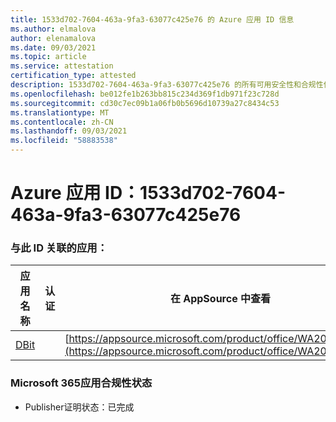 ```yaml
---
title: 1533d702-7604-463a-9fa3-63077c425e76 的 Azure 应用 ID 信息
ms.author: elmalova
author: elenamalova
ms.date: 09/03/2021
ms.topic: article
ms.service: attestation
certification_type: attested
description: 1533d702-7604-463a-9fa3-63077c425e76 的所有可用安全性和合规性信息。
ms.openlocfilehash: be012fe1b263bb815c234d369f1db971f23c728d
ms.sourcegitcommit: cd30c7ec09b1a06fb0b5696d10739a27c8434c53
ms.translationtype: MT
ms.contentlocale: zh-CN
ms.lasthandoff: 09/03/2021
ms.locfileid: "58883538"
---
```

# <a name="azure-app-id-1533d702-7604-463a-9fa3-63077c425e76"></a>Azure 应用 ID：1533d702-7604-463a-9fa3-63077c425e76


### <a name="apps-associated-with-this-id"></a>与此 ID 关联的应用：
| **应用名称** | **认证** | **在 AppSource 中查看** |
|--------------|---------------|-----------------------|
| [DBit](https://docs.microsoft.com/microsoft-365-app-certification/forward/WA200001536) |  | [https://appsource.microsoft.com/product/office/WA200001536](https://appsource.microsoft.com/product/office/WA200001536) |

### <a name="microsoft-365-app-compliance-status"></a>Microsoft 365应用合规性状态
- Publisher证明状态：已完成
